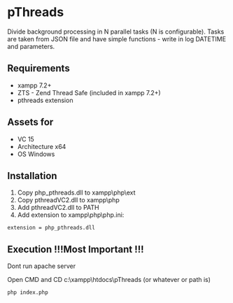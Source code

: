 # pThreads

Divide background processing in N parallel tasks (N is configurable). Tasks are taken from JSON file and have simple functions - write in log DATETIME and parameters.

 ## Requirements
- xampp 7.2+
- ZTS - Zend Thread Safe (included in xampp 7.2+)
- pthreads extension
## Assets for 
- VC 15
- Architecture x64
- OS Windows
## Installation
1. Copy php_pthreads.dll to xampp\php\ext
2. Copy pthreadVC2.dll to xampp\php
3. Add pthreadVC2.dll to PATH
4. Add extension to xampp\php\php.ini:
<pre><code>extension = php_pthreads.dll
</code></pre>

## Execution !!!Most Important !!!
Dont run apache server

Open CMD and CD c:\xampp\htdocs\pThreads (or whatever or path is)

<pre><code>php index.php
</code></pre>
